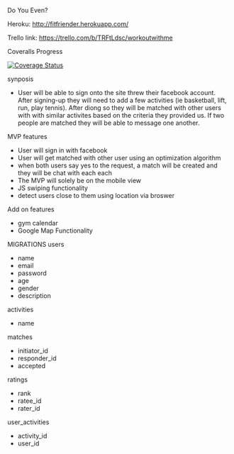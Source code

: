Do You Even?

Heroku: http://fitfriender.herokuapp.com/

Trello link: https://trello.com/b/TRFtLdsc/workoutwithme

Coveralls Progress

[![Coverage Status](https://coveralls.io/repos/nyc-cicadas-2015/workout-with-me/badge.svg?branch=master&service=github)](https://coveralls.io/github/nyc-cicadas-2015/workout-with-me?branch=master)

synposis
- User will be able to sign onto the site threw their facebook account.  After signing-up they will need to add a few activities (ie basketball, lift, run, play tennis).  After diong so they will be matched with other users with with similar activites based on the criteria they provided us.  If two people are matched they will be able to message one another.


MVP features
- User will sign in with facebook
- User will get matched with other user using an optimization algorithm
- when both users say yes to the request, a match will be created and they will be chat with each each
- The MVP will solely be on the mobile view
- JS swiping functionality
- detect users close to them using location via broswer

Add on features
- gym calendar
- Google Map Functionality


MIGRATIONS
users
  - name
  - email
  - password
  - age
  - gender
  - description

activities
  - name
  
matches
  - initiator_id
  - responder_id
  - accepted

ratings
  - rank
  - ratee_id
  - rater_id

user_activities
  - activity_id
  - user_id

